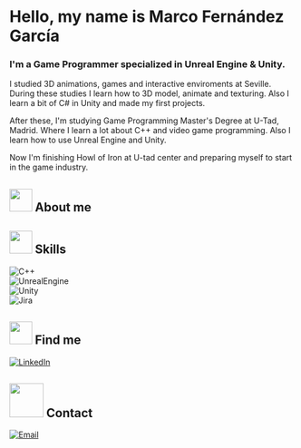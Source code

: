 


# Hello, my name is Marco Fernández García
### I'm a Game Programmer specialized in Unreal Engine & Unity.

I studied 3D animations, games and interactive enviroments at Seville. During these studies I learn how to 3D model, animate and texturing. Also I learn a bit of C# in Unity and made my first projects.

After these, I'm studying Game Programming Master's Degree at U-Tad, Madrid. Where I learn a lot about C++ and video game programming. Also I learn how to use Unreal Engine and Unity.


Now I'm finishing Howl of Iron at U-tad center and preparing myself to start in the game industry.


## <img src = "https://media.giphy.com/media/kC8QA2OYWOADK0e1Uk/giphy.gif" width = "40"> About me



## <img src = "https://media.giphy.com/media/WnCVJZqLBkM42IUJZs/giphy.gif" width = "40"> Skills

![C++](https://img.shields.io/badge/C++-FF0040?style=for-the-badge&logo=c&logoColor=black&labelColor=D8D8D8)</br>
![UnrealEngine](https://img.shields.io/badge/Unreal_Engine-FF0040?style=for-the-badge&logo=unrealengine&logoColor=black&labelColor=D8D8D8)</br>
![Unity](https://img.shields.io/badge/Unity-FF0040?style=for-the-badge&logo=unity&logoColor=black&labelColor=D8D8D8)</br>
![Jira](https://img.shields.io/badge/Jira-FF0040?style=for-the-badge&logo=Atlassian&logoColor=black&labelColor=D8D8D8)</br>




## <img src = "https://media.giphy.com/media/3BMX9JtQImFgdbZbIV/giphy.gif" width = "40"> Find me
[![LinkedIn](https://img.shields.io/badge/LinkedIn-Marco_Fernández_García-FF0040?style=for-the-badge&logo=linkedin&logoColor=black&labelColor=D8D8D8)](https://www.linkedin.com/in/marco-antonio-fern%C3%A1ndez-garcia-b47b62214/)</br>


## <img src = "https://media.giphy.com/media/htjx404WQPeEgwZ9Wl/giphy.gif" width = "60"> Contact
[![Email](https://img.shields.io/badge/Email-marcofernandezgarciaa@gmail.com-FF0040?style=for-the-badge&logo=Gmail&logoColor=black&labelColor=D8D8D8)](https://www.linkedin.com/in/marco-antonio-fern%C3%A1ndez-garcia-b47b62214/)</br>



<!---

- 👋 Hi, I’m @MarcoFercia
- 👀 I’m interested VideoGames and Programming
- 🌱 I’m currently learning C++ and Unreal Engine
- 💞️ I’m working on Howl Of Iron
- 📫 You can write me on marcoferciatr@gmail.com or https://www.linkedin.com/in/marco-antonio-fern%C3%A1ndez-garcia-b47b62214
- 


MarcoFercia/MarcoFercia is a ✨ special ✨ repository because its `README.md` (this file) appears on your GitHub profile.
You can click the Preview link to take a look at your changes.
--->
